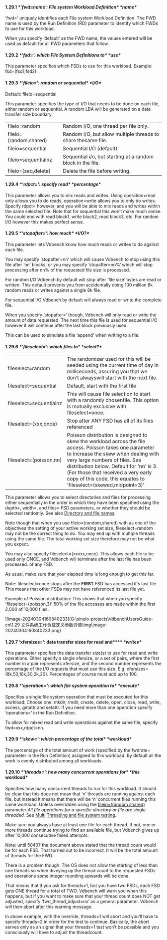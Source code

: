 #### **1.29.1** ***\*‘fwd=name’: File system Workload Definition\**** ***\*name\****

 

‘fwd=’ uniquely identifies each File system Workload Definition. The FWD name is used by the Run Definition (RD) parameter to identify which FWDs to use for this workload.

 

When you specify ‘default’ as the FWD name, the values entered will be used as default for all FWD parameters that follow.

 

#### **1.29.2** ***\*‘fsd=’: which File System Definitions to\**** ***\*use\****

 

This parameter specifies which FSDs to use for this workload. Example: fsd=(fsd1,fsd2)

 

#### **1.29.3** ***\*‘fileio=’: random or sequential\**** ***\*I/O\****

 

Default: fileio=sequential

 

This parameter specifies the type of I/O that needs to be done on each file, either random or sequential. A random LBA will be generated on a data transfer size boundary.

 

|                        |                                                              |
| ---------------------- | ------------------------------------------------------------ |
| fileio=random          | Random I/O, one thread per file only.                        |
| fileio=(random,shared) | Random I/O, but allow multiple threads to share thesame file. |
| fileio=sequential      | Sequential I/O (default)                                     |
| fileio=sequentialnz    | Sequential i/o, but starting at a random block in the file.  |
| fileio=(seq,delete)    | Delete the file before writing.                              |

 

#### **1.29.4** ***\*‘rdpct=’: specify read\**** ***\*percentage\****

 

This parameter allows you to mix reads and writes. Using operation=read only allows you to do reads, operation=write allows you to only do writes. Specify rdpct= however, and you will be able to mix reads and writes within the same selected file. Note that for sequential this won’t make much sense. You could end with read block1, write block2, read block3, etc. For random I/O however this makes perfect sense.

 

#### **1.29.5** ***\*‘stopafter=’: how much\**** ***\*I/O?\****

 

This parameter lets Vdbench know how much reads or writes to do against each file.



 

You may specify ‘stopafter=nn’ which will cause Vdbench to stop using this file after ‘nn’ blocks, or you may specify ‘stopafter=nn%’ which will stop processing after nn% of the requested file size is processed.

 

For random I/O Vdbench by default will stop after ‘file size’ bytes are read or written. This default prevents you from accidentally doing 100 million 8k random reads or writes against a single 8k file.

 

For sequential I/O Vdbench by default will always read or write the complete file.

When you specify ‘stopafter=’ though, Vdbench will only read or write the amount of data requested. The next time this file is used for sequential I/O however it will continue after the last block previously used.

This can be used to simulate a file ‘append’ when writing to a file.

 

#### **1.29.6** ***\*‘fileselect=’: which files to\**** ***\*select?\****

 

 

 

|                         |                                                              |
| ----------------------- | ------------------------------------------------------------ |
| fileselect=random       | The randomizer used for this will be seeded using the current time of day in milliseconds, assuring you that we don’t alwayswill start with the next file. |
| fileselect=sequential   | Default, start with the first file                           |
| fileselect=sequentialnz | This will cause file selection to start with a randomly chosenfile. This option is mutually exclusive with fileselect=once. |
| fileselect=(xxx,once)   | Stop after ANY FSD has all of its files referenced           |
| fileselect=(poisson,nn) | Poisson distribution is designed to skew the workload across the file access. Poisson takes one parameter to increase the skew when dealing with very large numbers of files. See distribution below. Default for 'nn' is 3.(For those that received a very early copy of this code, this equates to 'fileselect=(skewed,midpoint=3)' |

 

 

 

This parameter allows you to select directories and files for processing either sequentially in the order in which they have been specified using the depth=, width=, and files= FSD parameters, or whether they should be selected randomly. See also [Directory and file names](#_bookmark154).

 

Note though that when you use fileio=(random,shared) with as one of the objectives the setting of your active working set size, fileselect=random may not be the correct thing to do. You may end up with multiple threads using the same file. The total working set size therefore may not be what you expect.

 

You may also specify fileselect=(xxxxx,once). This allows each file to be used only ONCE, and Vdbench will terminate after the last file has been processed. of any FSD.

As usual, make sure that your elapsed time is long enough to get this far.



 

Note: fileselect=once stops after the **FIRST** FSD has accessed it's last file. This means that other FSDs may not have referenced its last file yet.

 

Example of Poisson distribution: This shows that when you specify 'fileselect=(poisson,3)' 50% of the file accesses are made within the first 2,000 of 10,000 files. 

![image-20240304160840233](G:\sineio-projects\VdbenchUsersGuide-cn\1.29 文件系统工作负载定义参数详情\img\image-20240304160840233.png)

 

 

#### **1.29.7** ‘xfersizes=’: data transfer sizes for read and\**** ***\*writes\****

 

This parameter specifies the data transfer size(s) to use for read and write operations. Either specify a single xfersize, or a set of pairs, where the first number in a pair represents xfersize, and the second number represents the percentage of the I/O requests that must use this size. E.g. xfersizes=(8k,50,16k,30,2k,20). Percentages of course must add up to 100.

 

#### **1.29.8** ***\*‘operation=’: which file system operation to\**** ***\*execute\****

 

Specifies a single file system operation that must be executed for this workload: Choose one: mkdir, rmdir, create, delete, open, close, read, write, access, getattr and setattr. If you need more than one operation specify ‘operations=’ in the Run Definition.

To allow for mixed read and write operations against the same file, specify fwd=xxx,rdpct=nn.

 

#### **1.29.9** ***\*‘skew=’: which percentage of the total\**** ***\*workload\****

 

The percentage of the total amount of work (specified by the fwdrate= parameter in the Run Definition) assigned to this workload. By default all the work is evenly distributed among all workloads.



 

#### **1.29.10** ***\*‘threads=’: how many concurrent operations for\**** ***\*this workload\****

 

Specifies how many concurrent threads to run for this workload. It should be clear that this does not mean that ‘n’ threads are running against each file, but instead it means that there will be ‘n’ concurrent files running this same workload. Unless overridden using the [fileio=(random,shared)](#_bookmark177) parameter *All file operations for a specific directory or file are single threaded.* See [Multi](#_bookmark197) [Threading and file system testing](#_bookmark197).

 

Make sure you always have at least one file for each thread. If not, one or more threads continue trying to find an available file, but Vdbench gives up after 10,000 consecutive failed attempts.

 

Note: until 50407 the document above stated that the thread count would be for each FSD. That turned out to be incorrect. It will be the total amount of threads for the FWD.

There is a problem though: The OS does not allow the starting of less than one threads so when divvying up the thread count to the requested FSDs and operations some integer rounding upwards will be done.

That means that if you ask for threads=1, but you have two FSDs, each FSD gets ONE thread for a total of TWO. Vdbench will warn you when this happens, but if you want to make sure that your thread count does NOT get adjusted, specify ‘fwd_thread_adjust=no’ as a general parameter. Vdbench will then abort after this warning message.

In above example, with the override, threads=1 will abort and you’ll have to specify threads=2 in order for the test to continue. Basically, the abort serves only as an signal that your threads=1 test won’t be possible and you consciously will have to  adjust the threadcount.